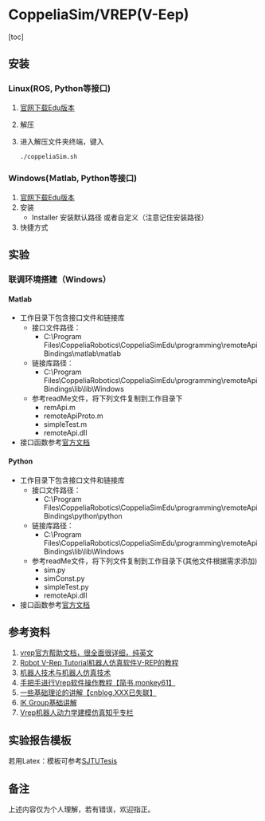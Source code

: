 # CoppeliaSim/VREP(V-Eep)

[toc]

## 安装

### Linux(ROS, Python等接口)

1. [官网下载Edu版本](https://coppeliarobotics.com/downloads)

2. 解压

3. 进入解压文件夹终端，键入

   ```bash
   ./coppeliaSim.sh
   ```

### Windows(Ｍatlab, Python等接口)

1. [官网下载Edu版本](https://coppeliarobotics.com/downloads)
2. 安装
   - Installer 安装默认路径 或者自定义（注意记住安装路径）
3. 快捷方式

## 实验

### 联调环境搭建（Windows）

#### Matlab

- 工作目录下包含接口文件和链接库
  - 接口文件路径：
    - C:\Program Files\CoppeliaRobotics\CoppeliaSimEdu\programming\remoteApiBindings\matlab\matlab
  - 链接库路径：
    - C:\Program Files\CoppeliaRobotics\CoppeliaSimEdu\programming\remoteApiBindings\lib\lib\Windows
  - 参考readMe文件，将下列文件复制到工作目录下
    - remApi.m
    - remoteApiProto.m
    - simpleTest.m
    - remoteApi.dll
- 接口函数参考[官方文档](https://www.coppeliarobotics.com/helpFiles/index.html)

#### Python

- 工作目录下包含接口文件和链接库
  - 接口文件路径：
    - C:\Program Files\CoppeliaRobotics\CoppeliaSimEdu\programming\remoteApiBindings\python\python
  - 链接库路径：
    - C:\Program Files\CoppeliaRobotics\CoppeliaSimEdu\programming\remoteApiBindings\lib\lib\Windows
  - 参考readMe文件，将下列文件复制到工作目录下(其他文件根据需求添加)
    - sim.py
    - simConst.py
    - simpleTest.py
    - remoteApi.dll
- 接口函数参考[官方文档](https://www.coppeliarobotics.com/helpFiles/index.html)

## 参考资料

1. [vrep官方帮助文档，很全面很详细，纯英文](http://www.coppeliarobotics.com/helpFiles/index.html)
2. [Robot V-Rep Tutorial机器人仿真软件V-REP的教程](https://www.bilibili.com/video/BV18t411x7CB?p=1)
3. [机器人技术与机器人仿真技术](https://space.bilibili.com/19682152?spm_id_from=333.788.b_765f7570696e666f.1)
4. [手把手进行Vrep软件操作教程【简书,monkey61】](https://www.jianshu.com/p/eb3f38c0c5fa)
5. [一些基础理论的讲解【cnblog,XXX已失联】](https://www.cnblogs.com/21207-iHome/tag/V-rep/default.html?page=1 )
6. [IK Group基础讲解](https://blog.csdn.net/philthinker/article/details/79867312)
7. [Vrep机器人动力学建模仿真知乎专栏](https://zhuanlan.zhihu.com/c_156026799)

## 实验报告模板

若用Latex：模板可参考[SJTUTesis](https://github.com/sjtug/SJTUThesis)

## 备注

上述内容仅为个人理解，若有错误，欢迎指正。